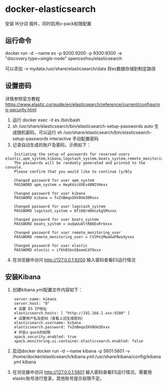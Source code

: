 # docker-elasticsearch

安装 IK分词 插件，同时启用x-pack权限配置

## 运行命令

docker run -d --name es -p 9200:9200 -p 9300:9300 -e "discovery.type=single-node" spencezhou/elasticsearch

可以添加 -v mydata:/usr/share/elasticsearch/data 将es数据存储到制定路径
## 设置密码

详情参照官方教程
https://www.elastic.co/guide/en/elasticsearch/reference/current/configuring-security.html

1. 运行 docker exec -it es /bin/bash
2. sh /usr/share/elasticsearch/bin/elasticsearch-setup-passwords auto
生成随机密码，可以运行  sh /usr/share/elasticsearch/bin/elasticsearch-setup-passwords interactive 手动配置密码
3. 记录自动生成的账户及密码，示例如下：
```
    Initiating the setup of passwords for reserved users elastic,apm_system,kibana,logstash_system,beats_system,remote_monitoring_user.
    The passwords will be randomly generated and printed to the console.
    Please confirm that you would like to continue [y/N]y
    
    Changed password for user apm_system
    PASSWORD apm_system = HwyK4zcUXEv48NIVHxxx
    
    Changed password for user kibana
    PASSWORD kibana = fvZnBmqoIKV0Um3DRxxx
    
    Changed password for user logstash_system
    PASSWORD logstash_system = 6f16Qrm0knzkgSMxxxx
    
    Changed password for user beats_system
    PASSWORD beats_system = ouQwUu8ltR86ExRrUxxx
    
    Changed password for user remote_monitoring_user
    PASSWORD remote_monitoring_user = CV2Pe1MwaOaFRwxXyxxx
    
    Changed password for user elastic
    PASSWORD elastic = ifkh0SknS8oomCdfOxxx
```

4. 在浏览器中访问 http://127.0.0.1:9200 输入密码查看ES运行情况 

## 安装Kibana

1. 创建kibana.yml配置文件内容如下：

```
    server.name: kibana
    server.host: "0"
    # 设置 ES IP地址
    elasticsearch.hosts: [ "http://192.168.1.xxx:9200" ]
    # 设置用户名及密码（查看上述生成密码）
    elasticsearch.username: kibana
    elasticsearch.password: fvZnBmqoIKV0Um3Dxxx
    # 开启x-pack的权限
    xpack.security.enabled: true
    xpack.monitoring.ui.container.elasticsearch.enabled: false
```

2. 启动docker
docker run -d --name kibana -p 5601:5601 -v /home/docker/elasticsearch/kibana.yml:/usr/share/kibana/config/kibana.yml kibana

3. 在浏览器中访问 http://127.0.0.1:5601 输入密码查看ES运行情况，需要用 elastic账号进行登录，其他账号提示权限不足。
